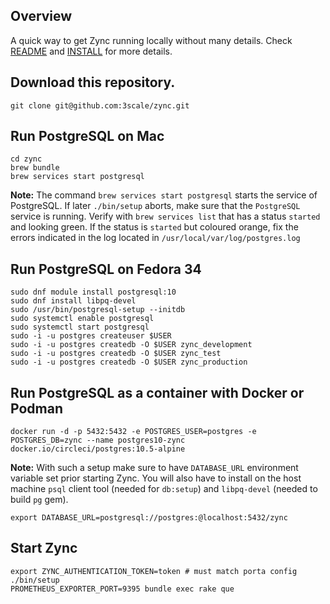 ## Overview

A quick way to get Zync running locally without many details.
Check [README](../README.md) and [INSTALL](../INSTALL.md) for
more details.

## Download this repository.
```
git clone git@github.com:3scale/zync.git
```

## Run PostgreSQL on Mac

```
cd zync
brew bundle
brew services start postgresql
```

**Note:** The command `brew services start postgresql` starts the service of PostgreSQL. If later `./bin/setup` aborts, make sure that the `PostgreSQL` service is running. Verify with `brew services list` that has a status `started` and looking green. If the status is `started` but coloured orange, fix the errors indicated in the log located in `/usr/local/var/log/postgres.log`

## Run PostgreSQL on Fedora 34

```shell
sudo dnf module install postgresql:10
sudo dnf install libpq-devel
sudo /usr/bin/postgresql-setup --initdb
sudo systemctl enable postgresql
sudo systemctl start postgresql
sudo -i -u postgres createuser $USER
sudo -i -u postgres createdb -O $USER zync_development
sudo -i -u postgres createdb -O $USER zync_test
sudo -i -u postgres createdb -O $USER zync_production
```

## Run PostgreSQL as a container with Docker or Podman

```
docker run -d -p 5432:5432 -e POSTGRES_USER=postgres -e POSTGRES_DB=zync --name postgres10-zync docker.io/circleci/postgres:10.5-alpine
```

**Note:** With such a setup make sure to have `DATABASE_URL` environment variable set
prior starting Zync. You will also have to install on the host machine `psql` client
tool (needed for `db:setup`) and `libpq-devel` (needed to build `pg` gem).

```
export DATABASE_URL=postgresql://postgres:@localhost:5432/zync
```

## Start Zync

```
export ZYNC_AUTHENTICATION_TOKEN=token # must match porta config
./bin/setup
PROMETHEUS_EXPORTER_PORT=9395 bundle exec rake que
```
